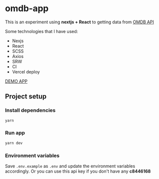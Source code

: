 # omdb-app
This is an experiment using **nextjs + React** to getting data from [OMDB API](http://www.omdbapi.com/)

Some technologies that I have used:
- Nexjs
- React
- SCSS
- Axios
- SRW 
- CI
- Vercel deploy

[DEMO APP](omdb-app-tau.vercel.app)

## Project setup

### Install dependencies

```bash
yarn
```

### Run app

```bash
yarn dev
```

### Environment variables

Save `.env.example` as `.env` and update the environment variables accordingly. Or you can use this api key if you don't have any **c8446168**
